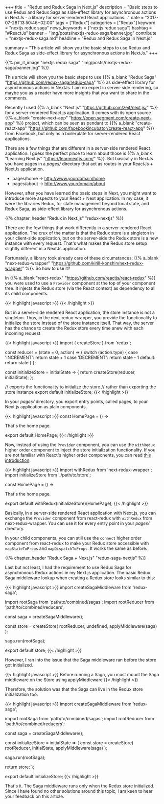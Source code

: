 +++
title = "Redux and Redux Saga in Next.js"
description = "Basic steps to use Redux and Redux Saga as side-effect library for asynchronous actions in NextJs - a library for server-rendered React applications..."
date = "2017-07-28T13:50:46+02:00"
tags = ["Redux"]
categories = ["Redux"]
keyword = "nextjs redux saga"
news_keywords = ["nextjs redux saga"]
hashtag = "#ReactJs"
banner = "img/posts/nextjs-redux-saga/banner.jpg"
contribute = "nextjs-redux-saga.md"
headline = "Redux and Redux Saga in Next.js"

summary = "This article will show you the basic steps to use Redux and Redux Saga as side-effect library for asynchronous actions in NextJs."
+++

{{% pin_it_image "nextjs redux saga" "img/posts/nextjs-redux-saga/banner.jpg" %}}

This article will show you the basic steps to use {{% a_blank "Redux Saga" "https://github.com/redux-saga/redux-saga" %}} as side-effect library for asynchronous actions in NextJs. I am no expert in server-side rendering, so maybe you as a reader have more insights that you want to share in the comments.

Recently I used {{% a_blank "Next.js" "https://github.com/zeit/next.js/" %}} for a server-rendered React.js application. It comes with its open source {{% a_blank "create-next-app" "https://open.segment.com/create-next-app" %}} project, which can be seen as pendant to {{% a_blank "create-react-app" "https://github.com/facebookincubator/create-react-app" %}} from Facebook, but only as a boilerplate for server-rendered React applications.

There are a few things that are different in a server-side rendered React application. I guess the perfect place to learn about those is {{% a_blank "Learning Next.js" "https://learnnextjs.com/" %}}. But basically in NextJs you have pages in a *pages/* directory that act as routes in your ReactJs + NextJs application.

* pages/home -> http://www.yourdomain/home
* pages/about -> http://www.yourdomain/about

However, after you have learned the basic steps in Next, you might want to introduce more aspects to your React + Next application. In my case, it were the libraries Redux, for state management beyond local state, and Redux Saga, as side-effect library for asynchronous actions.

{{% chapter_header "Redux in Next.js" "redux-nextjs" %}}

There are the few things that work differently in a server-rendered React application. The crux of the matter is that the Redux store is a singleton in your client-side application, but on the server-side the Redux store is a new instance with every request. That's what makes the Redux store setup slightly different in a NextJs application.

Fortunately, a library took already care of these circumstances: {{% a_blank "next-redux-wrapper" "https://github.com/kirill-konshin/next-redux-wrapper" %}}. So how to use it?

In {{% a_blank "react-redux" "https://github.com/reactjs/react-redux" %}} you were used to use a `Provider` component at the top of your component tree. It injects the Redux store (via the React context) as dependency to all its child components.

{{< highlight javascript >}}
<Provider store={store}>
  <MyRootComponent />
</Provider>
{{< /highlight >}}

But in a server-side rendered React application, the store instance is not a singleton. Thus, in the next-redux-wrapper, you provide the functionality to initialize the store instead of the store instance itself. That way, the server has the chance to create the Redux store every time anew with each incoming request.

{{< highlight javascript >}}
import { createStore } from 'redux';

const reducer = (state = 0, action) => {
  switch (action.type) {
    case 'INCREMENT':
      return state + 1
    case 'DECREMENT':
      return state - 1
    default:
      return state
  }
};

const initializeStore = initialState => {
  return createStore(reducer, initialState);
};

// exports the functionality to initialize the store
// rather than exporting the store instance
export default initializeStore;
{{< /highlight >}}

In your *pages/* directory, you export entry points, called pages, to your Next.js application as plain components.

{{< highlight javascript >}}
const HomePage = () =>
  <div>
    That's the home page.
  </div>

export default HomePage;
{{< /highlight >}}

Now, instead of using the `Provider` component, you can use the `withRedux` higher order component to inject the store initialization functionality. If you are not familiar with React's higher order components, you can read [this introduction](https://www.robinwieruch.de/gentle-introduction-higher-order-components/).

{{< highlight javascript >}}
import withRedux from 'next-redux-wrapper';
import initializeStore from './path/to/store';

const HomePage = () =>
  <div>
    That's the home page.
  </div>

export default withRedux(initializeStore)(HomePage);
{{< /highlight >}}

Basically, in a server-side rendered React application with Next.js, you can exchange the `Provider` component from react-redux with `withRedux` from next-redux-wrapper. You can use it for every entry point in your *pages/* directory.

In your child components, you can still use the `connect` higher order component from react-redux to make your Redux store accessible with `mapStateToProps` and `mapDispatchToProps`. It works the same as before.

{{% chapter_header "Redux Saga + Next.js" "redux-saga-nextjs" %}}

Last but not least, I had the requirement to use Redux Saga for asynchronous Redux actions in my Next.js application. The basic Redux Saga middleware lookup when creating a Redux store looks similar to this:

{{< highlight javascript >}}
import createSagaMiddleware from 'redux-saga';

import rootSaga from 'path/to/combined/sagas';
import rootReducer from 'path/to/combined/reducers';

const saga = createSagaMiddleware();

const store = createStore(
  rootReducer,
  undefined,
  applyMiddleware(saga)
);

saga.run(rootSaga);

export default store;
{{< /highlight >}}

However, I ran into the issue that the Saga middleware ran before the store got initialized.

{{< highlight javascript >}}
Before running a Saga, you must mount the Saga middleware on the Store using applyMiddleware
{{< /highlight >}}

Therefore, the solution was that the Saga can live in the Redux store initialization too.

{{< highlight javascript >}}
import createSagaMiddleware from 'redux-saga';

import rootSaga from 'path/to/combined/sagas';
import rootReducer from 'path/to/combined/reducers';

const saga = createSagaMiddleware();

const initializeStore = initialState => {
  const store = createStore(
    rootReducer,
    initialState,
    applyMiddleware(saga)
  );

  saga.run(rootSaga);

  return store;
};

export default initializeStore;
{{< /highlight >}}

That's it. The Saga middleware runs only when the Redux store initialized. Since I have found no other solutions around this topic, I am keen to hear your feedback on this article.
